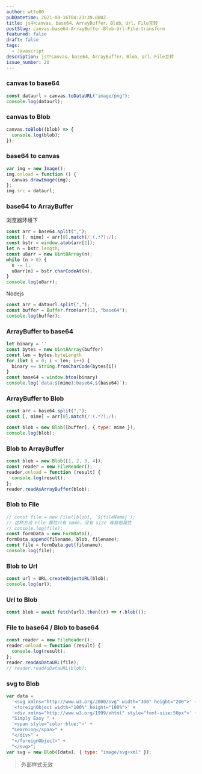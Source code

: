 ```yaml
---
author: wtto00
pubDatetime: 2021-08-16T04:23:39.000Z
title: js中canvas、base64、ArrayBuffer、Blob、Url、File互转
postSlug: canvas-base64-ArrayBuffer-Blob-Url-File-transform
featured: false
draft: false
tags:
  - Javascript
description: js中canvas、base64、ArrayBuffer、Blob、Url、File互转
issue_number: 20
---
```


### canvas to base64

```javascript
const dataurl = canvas.toDataURL("image/png");
console.log(dataurl);
```

### canvas to Blob

```javascript
canvas.toBlob((blob) => {
  console.log(blob);
});
```

### base64 to canvas

```javascript
var img = new Image();
img.onload = function () {
  canvas.drawImage(img);
};
img.src = dataurl;
```

### base64 to ArrayBuffer

浏览器环境下

```javascript
const arr = base64.split(",");
const [, mime] = arr[0].match(/:(.*?);/);
const bstr = window.atob(arr[1]);
let n = bstr.length;
const u8arr = new Uint8Array(n);
while (n > 0) {
  n -= 1;
  u8arr[n] = bstr.charCodeAt(n);
}
console.log(u8arr);
```

Nodejs

```javascript
const arr = dataurl.split(",");
const buffer = Buffer.from(arr[1], "base64");
console.log(buffer);
```

### ArrayBuffer to base64

```javascript
let binary = ''
const bytes = new Uint8Array(buffer)
const len = bytes.byteLength
for (let i = 0; i < len; i++) {
  binary += String.fromCharCode(bytes[i])
}
const base64 = window.btoa(binary)
console.log(`data:${mime};base64,${base64}`);
```

### ArrayBuffer to Blob

```javascript
const arr = base64.split(",");
const [, mime] = arr[0].match(/:(.*?);/);

const blob = new Blob([buffer], { type: mime });
console.log(blob);
```

### Blob to ArrayBuffer

```javascript
const blob = new Blob([1, 2, 3, 4]);
const reader = new FileReader();
reader.onload = function (result) {
  console.log(result);
};
reader.readAsArrayBuffer(blob);
```

### Blob to File

```javascript
// const file = new File([blob], `${fileName}`);
// 这种方法 File 属性只有 name，没有 size 等其他属性
// console.log(file);
const formData = new FormData();
formData.append(filename, blob, filename);
const file = formData.get(filename);
console.log(file);
```

### Blob to Url

```javascript
const url = URL.createObjectURL(blob);
console.log(url);
```

### Url to Blob

```javascript
const blob = await fetch(url).then((r) => r.blob());
```

### File to base64 / Blob to base64

```javascript
const reader = new FileReader();
reader.onload = function (result) {
  console.log(result);
};
reader.readAsDataURL(file);
// reader.readAsDataURL(blob);
```

### svg to Blob

```javascript
var data =
  '<svg xmlns="http://www.w3.org/2000/svg" width="300" height="200">' +
  '<foreignObject width="100%" height="100%">' +
  '<div xmlns="http://www.w3.org/1999/xhtml" style="font-size:50px">' +
  "Simply Easy " +
  '<span style="color:blue;">' +
  "Learning</span>" +
  "</div>" +
  "</foreignObject>" +
  "</svg>";
var svg = new Blob([data], { type: "image/svg+xml" });
```

> 外部样式无效
